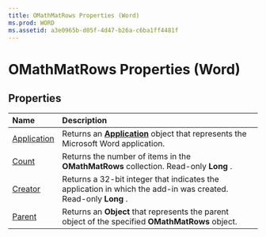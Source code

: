 ```yaml
---
title: OMathMatRows Properties (Word)
ms.prod: WORD
ms.assetid: a3e0965b-d05f-4d47-b26a-c6ba1ff4481f
---
```



# OMathMatRows Properties (Word)

## Properties



|**Name**|**Description**|
|:-----|:-----|
|[Application](omathmatrows-application-property-word.md)|Returns an  **[Application](application-object-word.md)** object that represents the Microsoft Word application.|
|[Count](omathmatrows-count-property-word.md)|Returns the number of items in the  **OMathMatRows** collection. Read-only **Long** .|
|[Creator](omathmatrows-creator-property-word.md)|Returns a 32-bit integer that indicates the application in which the add-in was created. Read-only  **Long** .|
|[Parent](omathmatrows-parent-property-word.md)|Returns an  **Object** that represents the parent object of the specified **OMathMatRows** object.|

